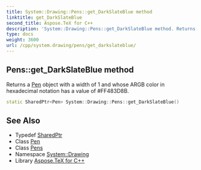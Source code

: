 ```yaml
---
title: System::Drawing::Pens::get_DarkSlateBlue method
linktitle: get_DarkSlateBlue
second_title: Aspose.TeX for C++
description: 'System::Drawing::Pens::get_DarkSlateBlue method. Returns a Pen object with a width of 1 and whose ARGB color in hexadecimal notation has a value of #FF483D8B in C++.'
type: docs
weight: 3600
url: /cpp/system.drawing/pens/get_darkslateblue/
---
```

## Pens::get_DarkSlateBlue method


Returns a [Pen](../../pen/) object with a width of 1 and whose ARGB color in hexadecimal notation has a value of #FF483D8B.

```cpp
static SharedPtr<Pen> System::Drawing::Pens::get_DarkSlateBlue()
```

## See Also

* Typedef [SharedPtr](../../../system/sharedptr/)
* Class [Pen](../../pen/)
* Class [Pens](../)
* Namespace [System::Drawing](../../)
* Library [Aspose.TeX for C++](../../../)
